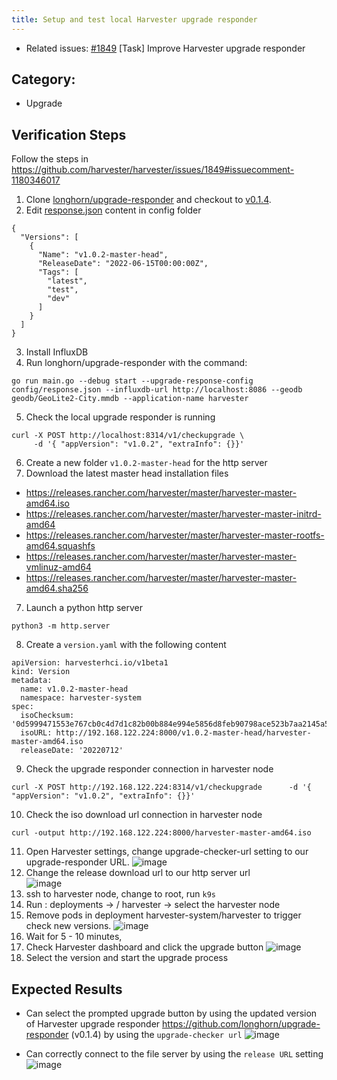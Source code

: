 ```yaml
---
title: Setup and test local Harvester upgrade responder
---
```


* Related issues: [#1849](https://github.com/harvester/harvester/issues/1849) [Task] Improve Harvester upgrade responder

## Category: 
* Upgrade

## Verification Steps
Follow the steps in https://github.com/harvester/harvester/issues/1849#issuecomment-1180346017

1. Clone [longhorn/upgrade-responder](https://github.com/longhorn/upgrade-responder) and checkout to [v0.1.4](https://github.com/longhorn/upgrade-responder/releases/tag/v0.1.4).
2. Edit [response.json](https://github.com/longhorn/upgrade-responder/blob/master/config/response.json) content in config folder
```
{
  "Versions": [
    {
      "Name": "v1.0.2-master-head",
      "ReleaseDate": "2022-06-15T00:00:00Z",
      "Tags": [
        "latest",
        "test",
        "dev"
      ]
    }
  ]
}
```
3. Install InfluxDB  
4. Run longhorn/upgrade-responder with the command:
```
go run main.go --debug start --upgrade-response-config config/response.json --influxdb-url http://localhost:8086 --geodb geodb/GeoLite2-City.mmdb --application-name harvester
```
5. Check the local upgrade responder is running
```
curl -X POST http://localhost:8314/v1/checkupgrade \
     -d '{ "appVersion": "v1.0.2", "extraInfo": {}}'
```
6. Create a new folder `v1.0.2-master-head` for the http server 
7. Download the latest master head installation files 
- https://releases.rancher.com/harvester/master/harvester-master-amd64.iso
- https://releases.rancher.com/harvester/master/harvester-master-initrd-amd64
- https://releases.rancher.com/harvester/master/harvester-master-rootfs-amd64.squashfs
- https://releases.rancher.com/harvester/master/harvester-master-vmlinuz-amd64
- https://releases.rancher.com/harvester/master/harvester-master-amd64.sha256

7. Launch a python http server 
```
python3 -m http.server
```
8. Create a `version.yaml` with the following content 
```
apiVersion: harvesterhci.io/v1beta1
kind: Version
metadata:
  name: v1.0.2-master-head
  namespace: harvester-system
spec:
  isoChecksum: '0d5999471553e767cb0c4d7d1c82b00b884e994e5856d8feb90798ace523b7aa2145a5fc245e1d0073ce7b41c490979950f3f31f60a682c971aba63d562973e5'
  isoURL: http://192.168.122.224:8000/v1.0.2-master-head/harvester-master-amd64.iso
  releaseDate: '20220712'
```
9. Check the upgrade responder connection in harvester node 
```
curl -X POST http://192.168.122.224:8314/v1/checkupgrade      -d '{ "appVersion": "v1.0.2", "extraInfo": {}}'
```
10. Check the iso download url connection in harvester node 
```
curl -output http://192.168.122.224:8000/harvester-master-amd64.iso
```
11. Open Harvester settings, change upgrade-checker-url setting to our upgrade-responder URL.
  ![image](https://user-images.githubusercontent.com/29251855/178421503-bce7d8a2-1c02-403d-ae10-0c073fd2c8b0.png)
12. Change the release download url to our http server url  
  ![image](https://user-images.githubusercontent.com/29251855/178421631-2c88cdc5-a138-403b-98b0-d944b01861ef.png)
13. ssh to harvester node, change to root, run `k9s`
14. Run : deployments -> / harvester -> select the harvester node 
15. Remove pods in deployment harvester-system/harvester to trigger check new versions.
![image](https://user-images.githubusercontent.com/29251855/178243762-fafc1c66-a3a2-4553-8aca-fb239da85677.png)
16. Wait for 5 - 10 minutes, 
17. Check Harvester dashboard and click the upgrade button 
![image](https://user-images.githubusercontent.com/29251855/178248176-8f0a2d80-cb96-43ca-976a-7e47b5f89244.png)
18. Select the version and start the upgrade process

## Expected Results
* Can select the prompted upgrade button by using the updated version of Harvester upgrade responder https://github.com/longhorn/upgrade-responder (v0.1.4) by using the `upgrade-checker url`
![image](https://user-images.githubusercontent.com/29251855/178421998-c2ad04e8-d912-46a0-8c35-dfd051aa0e86.png)

* Can correctly connect to the file server by using the `release URL` setting
![image](https://user-images.githubusercontent.com/29251855/178422307-322553f0-c783-4529-a97b-803a8e2e03a7.png)

